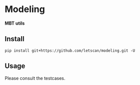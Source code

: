 Modeling
============

**MBT utils**

Install
-------
```
pip install git+https://github.com/letscan/modeling.git -U
```

Usage
-----
Please consult the testcases.
